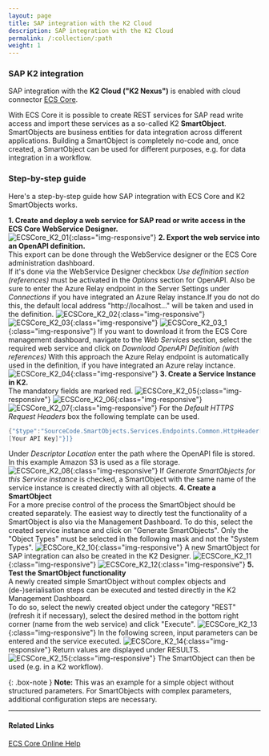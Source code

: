 ```yaml
---
layout: page
title: SAP integration with the K2 Cloud
description: SAP integration with the K2 Cloud
permalink: /:collection/:path
weight: 1
---
```


### SAP K2 integration

SAP integration with the **K2 Cloud ("K2 Nexus")** is enabled with cloud connector [ECS Core](https://theobald-software.com/en/ecs-core/).

With ECS Core it is possible to create REST services for SAP read write access and import these services as a so-called K2 **SmartObject**.
SmartObjects are business entities for data integration across different applications. Building a SmartObject is completely no-code and, once created, a SmartObject can be used for different purposes, e.g. for data integration in a workflow.

### Step-by-step guide

Here's a step-by-step guide how SAP integration with ECS Core and K2 SmartObjects works.

**1. Create and deploy a web service for SAP read or write access in the ECS Core WebService Designer.** <br>
![ECSCore_K2_01](/img/contents/ecscore/ecscore_k2_01.png){:class="img-responsive"}
**2. Export the web service into an OpenAPI definition.** <br>
This export can be done through the WebService designer or the ECS Core administration dashboard. <br>
If it's done via the WebService Designer checkbox *Use definition section (references)* must be activated in the *Options* section for OpenAPI. 
Also be sure to enter the Azure Relay endpoint in the Server Settings under *Connections* if you have integrated an Azure Relay instance.If you do not do this, 
the default local address "http://localhost..." will be taken and used in the definition.
![ECSCore_K2_02](/img/contents/ecscore/ecscore_k2_02.png){:class="img-responsive"}
![ECSCore_K2_03](/img/contents/ecscore/ecscore_k2_03.png){:class="img-responsive"}
![ECSCore_K2_03_1](/img/contents/ecscore/ecscore_k2_03_1.png){:class="img-responsive"}
If you want to download it from the ECS Core management dashboard, navigate to the *Web Services* section, select the required web service and click on *Download OpenAPI Definition (with references)*
With this approach the Azure Relay endpoint is automatically used in the definition, if you have integrated an Azure relay inctance. 
![ECSCore_K2_04](/img/contents/ecscore/ecscore_k2_04.png){:class="img-responsive"}
**3. Create a Service Instance in K2.** <br>
The mandatory fields are marked red. 
![ECSCore_K2_05](/img/contents/ecscore/ecscore_k2_05.png){:class="img-responsive"}
![ECSCore_K2_06](/img/contents/ecscore/ecscore_k2_06.png){:class="img-responsive"}
![ECSCore_K2_07](/img/contents/ecscore/ecscore_k2_07.png){:class="img-responsive"} 
For the *Default HTTPS Request Headers* box the following template can be used.  
``` c#
{"$type":"SourceCode.SmartObjects.Services.Endpoints.Common.HttpHeader[], SourceCode.SmartObjects.Services.Endpoints.Common, Version=4.0.0.0, Culture=neutral, PublicKeyToken=null","$values":[{"$type":"SourceCode.SmartObjects.Services.Endpoints.Common.HttpHeader, SourceCode.SmartObjects.Services.Endpoints.Common, Version=4.0.0.0, Culture=neutral, PublicKeyToken=null","Name":"Authorization","Value":"Apikey 
[Your API Key]"}]}
```
Under *Descriptor Location* enter the path where the OpenAPI file is stored. In this example Amazon S3 is used as a file storage.  
![ECSCore_K2_08](/img/contents/ecscore/ecscore_k2_08.png){:class="img-responsive"}
If *Generate SmartObjects for this Service instance* is checked, a SmartObject with the same name of the service instance is created directly with all objects. 
**4. Create a SmartObject** <br>
For a more precise control of the process the SmartObject should be created separately. 
The easiest way to directly test the functionality of a SmartObject is also via the Management Dashboard.
To do this, select the created service instance and click on "Generate SmartObjects".
Only the "Object Types" must be selected in the following mask and not the "System Types".
![ECSCore_K2_10](/img/contents/ecscore/ecscore_k2_10.png){:class="img-responsive"} 
 A new SmartObject for SAP integration can also be created in the K2 Designer. 
 ![ECSCore_K2_11](/img/contents/ecscore/ecscore_k2_11.png){:class="img-responsive"} 
 ![ECSCore_K2_12](/img/contents/ecscore/ecscore_k2_12.png){:class="img-responsive"} 
**5. Test the SmartObject functionality** <br>
A newly created simple SmartObject without complex objects and (de-)serialisation steps can be executed and tested directly in the K2 Management Dashboard. <br>
To do so, select the newly created object under the category "REST" (refresh it if necessary), select the desired method in the bottom right corner (name from the web service) and click "Execute".
![ECSCore_K2_13](/img/contents/ecscore/ecscore_k2_13.png){:class="img-responsive"} 
In the following screen, input parameters can be entered and the service executed.
![ECSCore_K2_14](/img/contents/ecscore/ecscore_k2_14.png){:class="img-responsive"}
Return values are displayed under RESULTS. 
![ECSCore_K2_15](/img/contents/ecscore/ecscore_k2_15.png){:class="img-responsive"}
The SmartObject can then be used (e.g. in a K2 workflow).

{: .box-note }
**Note:** This was an example for a simple object without structured parameters. For SmartObjects with complex parameters, additional configuration steps are necessary.  

***********
#### Related Links

[ECS Core Online Help](https://help.theobald-software.com/en/ecs-core/)